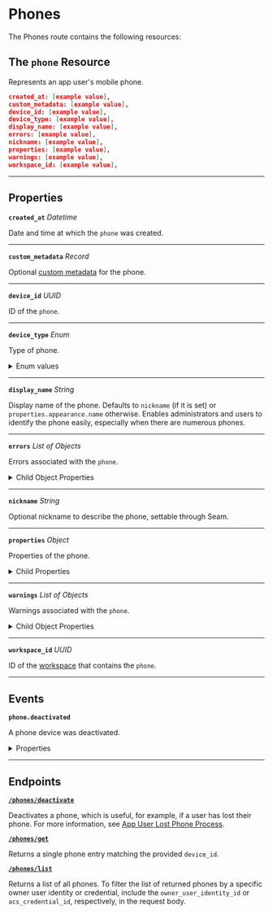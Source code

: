 # Phones

The Phones route contains the following resources:

## The `phone` Resource

Represents an app user's mobile phone.

```json
created_at: [example value],
custom_metadata: [example value],
device_id: [example value],
device_type: [example value],
display_name: [example value],
errors: [example value],
nickname: [example value],
properties: [example value],
warnings: [example value],
workspace_id: [example value],
```

---

## Properties

**`created_at`** *Datetime*

Date and time at which the `phone` was created.


---

**`custom_metadata`** *Record*

Optional [custom metadata](../../core-concepts/devices/adding-custom-metadata-to-a-device.md) for the phone.


---

**`device_id`** *UUID*

ID of the `phone`.


---

**`device_type`** *Enum*

Type of phone.

<details>

<summary>Enum values</summary>

- `ios_phone`
- `android_phone`
</details>


---

**`display_name`** *String*

Display name of the phone. Defaults to `nickname` (if it is set) or `properties.appearance.name` otherwise. Enables administrators and users to identify the phone easily, especially when there are numerous phones.


---

**`errors`** *List* *of Objects*

Errors associated with the `phone`.

<details>

<summary>Child Object Properties</summary>

- <strong><code>error_code</code></strong> <i>String</i>



- <strong><code>message</code></strong> <i>String</i>


</details>


---

**`nickname`** *String*

Optional nickname to describe the phone, settable through Seam.


---

**`properties`** *Object*

Properties of the phone.

<details>

<summary>Child Properties</summary>

- <strong><code>assa_abloy_credential_service_metadata</code></strong> <i>Object</i>

  ASSA ABLOY Credential Service metadata for the phone.



- <strong><code>assa_abloy_credential_service_metadata.endpoints</code></strong> <i>List</i> <i>of Objects</i>

  Endpoints associated with the phone.


- <strong><code>endpoint_id</code></strong> <i>String</i>

  ID of the associated endpoint.



- <strong><code>is_active</code></strong> <i>Boolean</i>

  Indicated whether the endpoint is active.




- <strong><code>assa_abloy_credential_service_metadata.has_active_endpoint</code></strong> <i>Boolean</i>

  Indicates whether the credential service has active endpoints associated with the phone.



- <strong><code>salto_space_credential_service_metadata</code></strong> <i>Object</i>

  Salto Space credential service metadata for the phone.



- <strong><code>salto_space_credential_service_metadata.has_active_phone</code></strong> <i>Boolean</i>

  Indicates whether the credential service has an active associated phone.


</details>


---

**`warnings`** *List* *of Objects*

Warnings associated with the `phone`.

<details>

<summary>Child Object Properties</summary>

- <strong><code>message</code></strong> <i>String</i>



- <strong><code>warning_code</code></strong> <i>String</i>


</details>


---

**`workspace_id`** *UUID*

ID of the [workspace](../../core-concepts/workspaces/README.md) that contains the `phone`.


---


## Events

**`phone.deactivated`**

A phone device was deactivated.

<details>

<summary>Properties</summary>

- <strong><code>created_at</code></strong> <i>Datetime</i>

  Date and time at which the event was created.



- <strong><code>device_id</code></strong> <i>UUID</i>

  ID of the [device](../../core-concepts/devices/README.md).



- <strong><code>event_id</code></strong> <i>UUID</i>

  ID of the event.



- <strong><code>event_type</code></strong> <i>String</i>



- <strong><code>occurred_at</code></strong> <i>Datetime</i>

  Date and time at which the event occurred.



- <strong><code>workspace_id</code></strong> <i>UUID</i>

  ID of the [workspace](../../core-concepts/workspaces/README.md).


</details>

---

## Endpoints


[**`/phones/deactivate`**](./deactivate.md)

Deactivates a phone, which is useful, for example, if a user has lost their phone. For more information, see [App User Lost Phone Process](../../capability-guides/mobile-access/managing-phones-for-a-user-identity.md#app-user-lost-phone-process).


[**`/phones/get`**](./get.md)

Returns a single phone entry matching the provided `device_id`.


[**`/phones/list`**](./list.md)

Returns a list of all phones. To filter the list of returned phones by a specific owner user identity or credential, include the `owner_user_identity_id` or `acs_credential_id`, respectively, in the request body.



